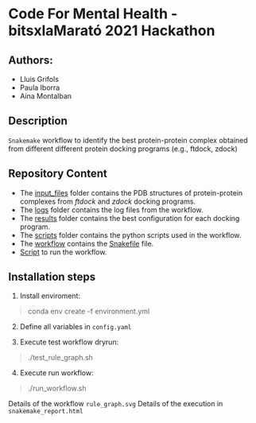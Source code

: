 # Code For Mental Health - bitsxlaMarató 2021 Hackathon

## Authors: 
* Lluis Grifols
* Paula Iborra
* Aina Montalban

## Description

`Snakemake` workflow to identify the best protein-protein complex obtained from different different protein docking programs (e.g., ftdock, zdock)

## Repository Content

* The [input_files](https://github.com/AinaMontalban/CFMH/tree/main/input_files) folder contains the PDB structures of protein-protein complexes from _ftdock_ and _zdock_ docking programs.
* The [logs](https://github.com/AinaMontalban/CFMH/tree/main/logs/local) folder contains the log files from the workflow.
* The [results](https://github.com/AinaMontalban/CFMH/tree/main/results) folder contains the best configuration for each docking program.
* The [scripts](https://github.com/AinaMontalban/CFMH/tree/main/scripts) folder contains the python scripts used in the workflow.
* The [workflow](https://github.com/AinaMontalban/CFMH/tree/main/workflow) contains the [Snakefile](https://github.com/AinaMontalban/CFMH/blob/main/workflow/Snakefile) file.
* [Script](https://github.com/AinaMontalban/CFMH/blob/main/run_workflow.sh) to run the workflow.

## Installation steps

1. Install enviroment:
> conda env create -f environment.yml

2. Define all variables in `config.yaml`

3. Execute test workflow dryrun:
> ./test_rule_graph.sh

4. Execute run workflow:
> ./run_workflow.sh

Details of the workflow `rule_graph.svg`
Details of the execution in `snakemake_report.html`

